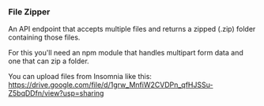 ### File Zipper

An API endpoint that accepts multiple files and returns a zipped (.zip) folder containing those files.

For this you'll need an npm module that handles multipart form data and one that can zip a folder.

You can upload files from Insomnia like this: https://drive.google.com/file/d/1grw_MnfiW2CVDPn_qfHJSSu-Z5bqDDfn/view?usp=sharing
